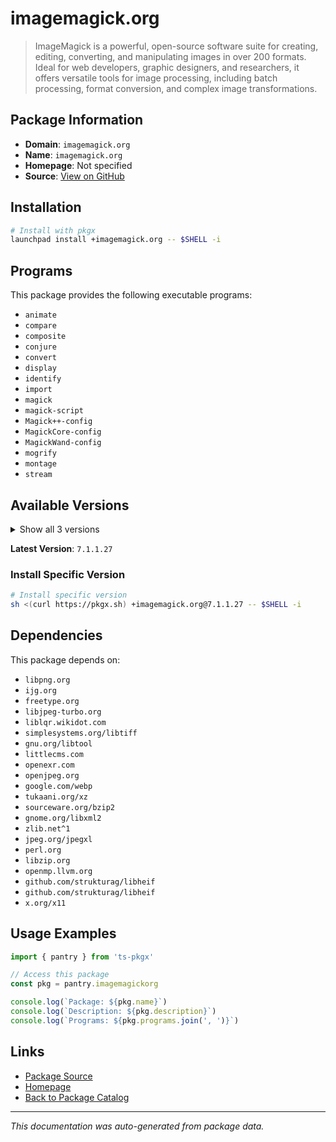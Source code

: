 # imagemagick.org

> ImageMagick is a powerful, open-source software suite for creating, editing, converting, and manipulating images in over 200 formats. Ideal for web developers, graphic designers, and researchers, it offers versatile tools for image processing, including batch processing, format conversion, and complex image transformations.

## Package Information

- **Domain**: `imagemagick.org`
- **Name**: `imagemagick.org`
- **Homepage**: Not specified
- **Source**: [View on GitHub](https://github.com/pkgxdev/pantry/tree/main/projects/imagemagick.org/package.yml)

## Installation

```bash
# Install with pkgx
launchpad install +imagemagick.org -- $SHELL -i
```

## Programs

This package provides the following executable programs:

- `animate`
- `compare`
- `composite`
- `conjure`
- `convert`
- `display`
- `identify`
- `import`
- `magick`
- `magick-script`
- `Magick++-config`
- `MagickCore-config`
- `MagickWand-config`
- `mogrify`
- `montage`
- `stream`

## Available Versions

<details>
<summary>Show all 3 versions</summary>

- `7.1.1.27`, `7.1.1.12`, `7.1.0.61`

</details>

**Latest Version**: `7.1.1.27`

### Install Specific Version

```bash
# Install specific version
sh <(curl https://pkgx.sh) +imagemagick.org@7.1.1.27 -- $SHELL -i
```

## Dependencies

This package depends on:

- `libpng.org`
- `ijg.org`
- `freetype.org`
- `libjpeg-turbo.org`
- `liblqr.wikidot.com`
- `simplesystems.org/libtiff`
- `gnu.org/libtool`
- `littlecms.com`
- `openexr.com`
- `openjpeg.org`
- `google.com/webp`
- `tukaani.org/xz`
- `sourceware.org/bzip2`
- `gnome.org/libxml2`
- `zlib.net^1`
- `jpeg.org/jpegxl`
- `perl.org`
- `libzip.org`
- `openmp.llvm.org`
- `github.com/strukturag/libheif`
- `github.com/strukturag/libheif`
- `x.org/x11`

## Usage Examples

```typescript
import { pantry } from 'ts-pkgx'

// Access this package
const pkg = pantry.imagemagickorg

console.log(`Package: ${pkg.name}`)
console.log(`Description: ${pkg.description}`)
console.log(`Programs: ${pkg.programs.join(', ')}`)
```

## Links

- [Package Source](https://github.com/pkgxdev/pantry/tree/main/projects/imagemagick.org/package.yml)
- [Homepage](#)
- [Back to Package Catalog](../package-catalog.md)

---

*This documentation was auto-generated from package data.*
